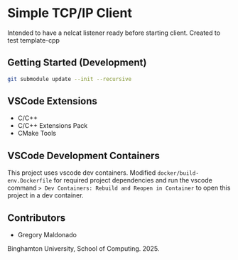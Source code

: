 # Simple TCP/IP Client

Intended to have a nelcat listener ready before starting client. Created to test template-cpp

## Getting Started (Development)

```bash
git submodule update --init --recursive
```

## VSCode Extensions
* C/C++
* C/C++ Extensions Pack
* CMake Tools

## VSCode Development Containers

This project uses vscode dev containers. Modified `docker/build-env.Dockerfile` for required project dependencies and run the vscode command `> Dev Containers: Rebuild and Reopen in Container` to open this project in a dev container. 

## Contributors

* Gregory Maldonado

Binghamton University, School of Computing. 2025. 